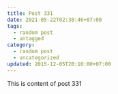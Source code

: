 ```yaml
---
title: Post 331
date: 2021-05-22T02:38:46+07:00
tags:
  - random post
  - untagged
category:
  - random post
  - uncategorized
updated: 2015-12-05T20:10:00+07:00
---
```

This is content of post 331